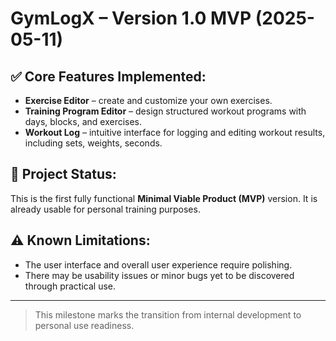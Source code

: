 # GymLogX – Version 1.0 MVP (2025-05-11)

## ✅ Core Features Implemented:

- **Exercise Editor** – create and customize your own exercises.
- **Training Program Editor** – design structured workout programs with days, blocks, and exercises.
- **Workout Log** – intuitive interface for logging and editing workout results, including sets, weights, seconds.

## 📌 Project Status:
This is the first fully functional **Minimal Viable Product (MVP)** version. It is already usable for personal training purposes.

## ⚠️ Known Limitations:
- The user interface and overall user experience require polishing.
- There may be usability issues or minor bugs yet to be discovered through practical use.

---

> This milestone marks the transition from internal development to personal use readiness.